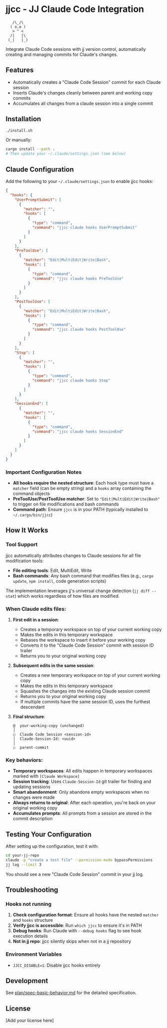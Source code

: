 # jjcc - JJ Claude Code Integration

```
   /\_/\
  ( o.o )
   > ^ <
  /|   |\
 (_|   |_)
```

Integrate Claude Code sessions with jj version control, automatically creating and managing commits for Claude's changes.

## Features

- Automatically creates a "Claude Code Session" commit for each Claude session
- Inserts Claude's changes cleanly between parent and working copy commits
- Accumulates all changes from a claude session into a single commit

## Installation

```bash
./install.sh
```

Or manually:

```bash
cargo install --path .
# Then update your ~/.claude/settings.json (see below)
```

## Claude Configuration

Add the following to your `~/.claude/settings.json` to enable jjcc hooks:

```json
{
  "hooks": {
    "UserPromptSubmit": [
      {
        "matcher": "",
        "hooks": [
          {
            "type": "command",
            "command": "jjcc claude hooks UserPromptSubmit"
          }
        ]
      }
    ],
    "PreToolUse": [
      {
        "matcher": "Edit|MultiEdit|Write|Bash",
        "hooks": [
          {
            "type": "command",
            "command": "jjcc claude hooks PreToolUse"
          }
        ]
      }
    ],
    "PostToolUse": [
      {
        "matcher": "Edit|MultiEdit|Write|Bash",
        "hooks": [
          {
            "type": "command",
            "command": "jjcc claude hooks PostToolUse"
          }
        ]
      }
    ],
    "Stop": [
      {
        "matcher": "",
        "hooks": [
          {
            "type": "command",
            "command": "jjcc claude hooks Stop"
          }
        ]
      }
    ],
    "SessionEnd": [
      {
        "matcher": "",
        "hooks": [
          {
            "type": "command",
            "command": "jjcc claude hooks SessionEnd"
          }
        ]
      }
    ]
  }
}
```

### Important Configuration Notes

- **All hooks require the nested structure**: Each hook type must have a `matcher` field (can be empty string) and a `hooks` array containing the command objects
- **PreToolUse/PostToolUse matcher**: Set to `"Edit|MultiEdit|Write|Bash"` to trigger on file modifications and bash commands
- **Command path**: Ensure `jjcc` is in your PATH (typically installed to `~/.cargo/bin/jjcc`)

## How It Works

### Tool Support

jjcc automatically attributes changes to Claude sessions for all file modification tools:
- **File editing tools**: Edit, MultiEdit, Write
- **Bash commands**: Any bash command that modifies files (e.g., `cargo update`, `npm install`, code generation scripts)

The implementation leverages jj's universal change detection (`jj diff --stat`) which works regardless of how files are modified.

### When Claude edits files:

1. **First edit in a session**:
   - Creates a temporary workspace on top of your current working copy
   - Makes the edits in this temporary workspace
   - Rebases the workspace to insert it before your working copy
   - Converts it to the "Claude Code Session" commit with session ID trailer
   - Returns you to your original working copy

2. **Subsequent edits in the same session**:
   - Creates a new temporary workspace on top of your current working copy
   - Makes the edits in this temporary workspace
   - Squashes the changes into the existing Claude session commit
   - Returns you to your original working copy
   - If multiple commits have the same session ID, uses the furthest descendant

3. **Final structure**:
   ```
   @  your-working-copy (unchanged)
   │
   ○  Claude Code Session <session-id>
   │  Claude-Session-Id: <uuid>
   │
   ○  parent-commit
   ```

### Key behaviors:

- **Temporary workspaces**: All edits happen in temporary workspaces marked with `[Claude Workspace]`
- **Session tracking**: Uses `Claude-Session-Id` git trailer for finding and updating sessions
- **Smart abandonment**: Only abandons empty workspaces when no changes were made
- **Always returns to original**: After each operation, you're back on your original working copy
- **Accumulates prompts**: All prompts from a session are stored in the commit description

## Testing Your Configuration

After setting up the configuration, test it with:

```bash
cd your-jj-repo
claude -p "create a test file" --permission-mode bypassPermissions
jj log --limit 3
```

You should see a new "Claude Code Session" commit in your jj log.

## Troubleshooting

### Hooks not running

1. **Check configuration format**: Ensure all hooks have the nested `matcher` and `hooks` structure
2. **Verify jjcc is accessible**: Run `which jjcc` to ensure it's in PATH
3. **Debug hooks**: Run Claude with `--debug hooks` flag to see hook execution details
4. **Not in jj repo**: jjcc silently skips when not in a jj repository

### Environment Variables

- `JJCC_DISABLE=1`: Disable jjcc hooks entirely

## Development

See [plan/spec-basic-behavior.md](plan/spec-basic-behavior.md) for the detailed specification.

## License

[Add your license here]
